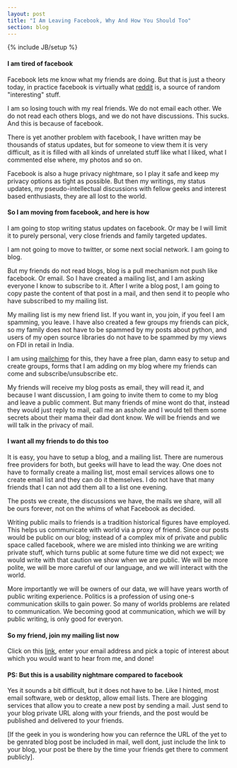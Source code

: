 ```yaml
---
layout: post
title: "I Am Leaving Facebook, Why And How You Should Too"
section: blog
---
```

{% include JB/setup %}

#### I am tired of facebook

Facebook lets me know what my friends are doing. But that is just a theory
today, in practice facebook is virtually what [reddit](http://www.reddit.com)
is, a source of random "interesting" stuff.

I am so losing touch with my real friends. We do not email each other. We do
not read each others blogs, and we do not have discussions. This sucks. And
this is because of facebook.

There is yet another problem with facebook, I have written may be thousands of
status updates, but for someone to view them it is very difficult, as it is
filled with all kinds of unrelated stuff like what I liked, what I commented
else where, my photos and so on.

Facebook is also a huge privacy nightmare, so I play it safe and keep my
privacy options as tight as possible. But then my writings, my status updates,
my pseudo-intellectual discussions with fellow geeks and interest based
enthusiasts, they are all lost to the world.

#### So I am moving from facebook, and here is how

I am going to stop writing status updates on facebook. Or may be I will limit
it to purely personal, very close friends and family targeted updates.

I am not going to move to twitter, or some next social network.  I am going to
blog.

But my friends do not read blogs, blog is a pull mechanism not push like
facebook. Or email. So I have created a mailing list, and I am asking everyone
I know to subscribe to it. After I write a blog post, I am going to copy paste
the content of that post in a mail, and then send it to people who have
subscribed to my mailing list.

My mailing list is my new friend list. If you want in, you join, if you feel I
am spamming, you leave. I have also created a few groups my friends can pick,
so my family does not have to be spammed by my posts about python, and users of
my open source libraries do not have to be spammed by my views on FDI in retail
in India.

I am using [mailchimp](http://eepurl.com/pRuVn) for this, they have a free
plan, damn easy to setup and create groups, forms that I am adding on my blog
where my friends can come and subscribe/unsubscribe etc.

My friends will receive my blog posts as email, they will read it, and because
I want discussion, I am going to invite them to come to my blog and leave a
public comment. But many friends of mine wont do that, instead they would just
reply to mail, call me an asshole and I would tell them some secrets about
their mama their dad dont know. We will be friends and we will talk in the
privacy of mail.

#### I want all my friends to do this too

It is easy, you have to setup a blog, and a mailing list. There are numerous
free providers for both, but geeks will have to lead the way. One does not have
to formally create a mailing list, most email services allows one to create
email list and they can do it themselves. I do not have that many friends that
I can not add them all to a list one evening.

The posts we create, the discussions we have, the mails we share, will all be
ours forever, not on the whims of what Facebook as decided.

Writing public mails to friends is a tradition historical figures have
employed. This helps us communicate with world via a proxy of friend. Since our
posts would be public on our blog; instead of a complex mix of private and
public space called facebook, where we are misled into thinking we are writing
private stuff, which turns public at some future time we did not expect; we
would write with that caution we show when we are public. We will be more
polite, we will be more careful of our language, and we will interact with the
world.

More importantly we will be owners of our data, we will have years worth of
public writing experience. Politics is a profession of using one-s
communication skills to gain power. So many of worlds problems are related to
communication. We becoming good at communication, which we will by public
writing, is only good for everyon.

#### So my friend, join my mailing list now

Click on this [link](http://eepurl.com/pRhOD), enter your email address and
pick a topic of interest about which you would want to hear from me, and done!

#### PS: But this is a usability nightmare compared to facebook

Yes it sounds a bit difficult, but it does not have to be. Like I hinted, most
email software, web or desktop, allow email lists. There are blogging services
that allow you to create a new post by sending a mail. Just send to your blog
private URL along with your friends, and the post would be published and
delivered to your friends.

\[If the geek in you is wondering how you can refernce the URL of the yet to be
genrated blog post be included in mail, well dont, just include the link to
your blog, your post be there by the time your friends get there to comment
publicly\].



